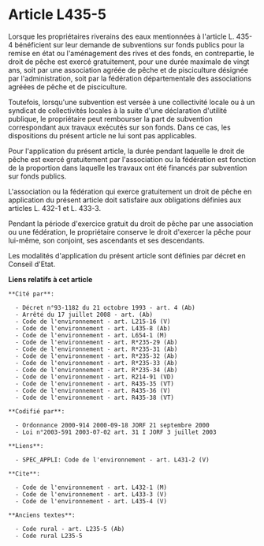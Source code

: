 # Article L435-5

Lorsque les propriétaires riverains des eaux mentionnées à l'article L. 435-4 bénéficient sur leur demande de subventions sur
fonds publics pour la remise en état ou l'aménagement des rives et des fonds, en contrepartie, le droit de pêche est exercé
gratuitement, pour une durée maximale de vingt ans, soit par une association agréée de pêche et de pisciculture désignée par
l'administration, soit par la fédération départementale des associations agréées de pêche et de pisciculture.

Toutefois, lorsqu'une subvention est versée à une collectivité locale ou à un syndicat de collectivités locales à la suite
d'une déclaration d'utilité publique, le propriétaire peut rembourser la part de subvention correspondant aux travaux
exécutés sur son fonds. Dans ce cas, les dispositions du présent article ne lui sont pas applicables.

Pour l'application du présent article, la durée pendant laquelle le droit de pêche est exercé gratuitement par l'association
ou la fédération est fonction de la proportion dans laquelle les travaux ont été financés par subvention sur fonds publics.

L'association ou la fédération qui exerce gratuitement un droit de pêche en application du présent article doit satisfaire
aux obligations définies aux articles L. 432-1 et L. 433-3.

Pendant la période d'exercice gratuit du droit de pêche par une association ou une fédération, le propriétaire conserve le
droit d'exercer la pêche pour lui-même, son conjoint, ses ascendants et ses descendants.

Les modalités d'application du présent article sont définies par décret en Conseil d'Etat.

**Liens relatifs à cet article**

	**Cité par**:

	  - Décret n°93-1182 du 21 octobre 1993 - art. 4 (Ab)
	  - Arrêté du 17 juillet 2008 - art. (Ab)
	  - Code de l'environnement - art. L215-16 (V)
	  - Code de l'environnement - art. L435-8 (Ab)
	  - Code de l'environnement - art. L654-1 (M)
	  - Code de l'environnement - art. R*235-29 (Ab)
	  - Code de l'environnement - art. R*235-31 (Ab)
	  - Code de l'environnement - art. R*235-32 (Ab)
	  - Code de l'environnement - art. R*235-33 (Ab)
	  - Code de l'environnement - art. R*235-34 (Ab)
	  - Code de l'environnement - art. R214-91 (VD)
	  - Code de l'environnement - art. R435-35 (VT)
	  - Code de l'environnement - art. R435-36 (V)
	  - Code de l'environnement - art. R435-38 (VT)

	**Codifié par**:

	  - Ordonnance 2000-914 2000-09-18 JORF 21 septembre 2000
	  - Loi n°2003-591 2003-07-02 art. 31 I JORF 3 juillet 2003

	**Liens**:

	  - SPEC_APPLI: Code de l'environnement - art. L431-2 (V)

	**Cite**:

	  - Code de l'environnement - art. L432-1 (M)
	  - Code de l'environnement - art. L433-3 (V)
	  - Code de l'environnement - art. L435-4 (V)

	**Anciens textes**:

	  - Code rural - art. L235-5 (Ab)
	  - Code rural L235-5
